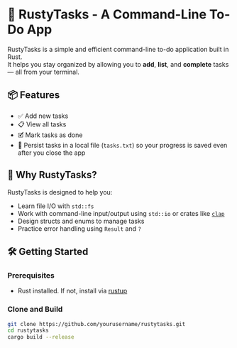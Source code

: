# 🦀 RustyTasks - A Command-Line To-Do App

RustyTasks is a simple and efficient command-line to-do application built in Rust.  
It helps you stay organized by allowing you to **add**, **list**, and **complete** tasks — all from your terminal.

## 📦 Features

- ✅ Add new tasks
- 📋 View all tasks
- 🗹 Mark tasks as done
- 💾 Persist tasks in a local file (`tasks.txt`) so your progress is saved even after you close the app

## 🧠 Why RustyTasks?

RustyTasks is designed to help you:
- Learn file I/O with `std::fs`
- Work with command-line input/output using `std::io` or crates like [`clap`](https://crates.io/crates/clap)
- Design structs and enums to manage tasks
- Practice error handling using `Result` and `?`

## 🛠️ Getting Started

### Prerequisites
- Rust installed. If not, install via [rustup](https://rustup.rs/)

### Clone and Build
```bash
git clone https://github.com/yourusername/rustytasks.git
cd rustytasks
cargo build --release
